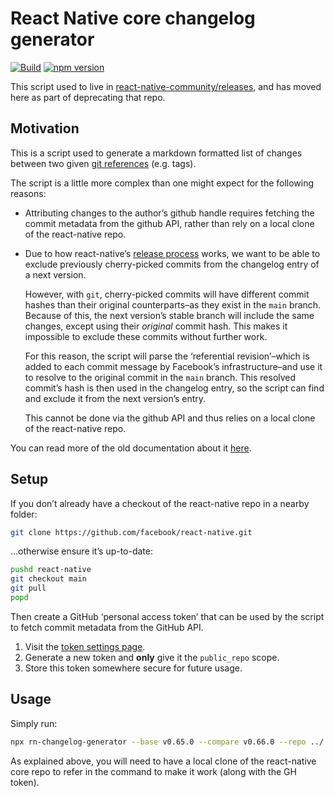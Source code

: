 # React Native core changelog generator

[![Build](https://github.com/microsoft/rnx-kit/actions/workflows/build.yml/badge.svg)](https://github.com/microsoft/rnx-kit/actions/workflows/build.yml)
[![npm version](https://img.shields.io/npm/v/@rnx-kit/rn-changelog-generator)](https://www.npmjs.com/package/@rnx-kit/rn-changelog-generator)

This script used to live in
[react-native-community/releases](https://github.com/react-native-community/releases/blob/master/scripts/changelog-generator.ts),
and has moved here as part of deprecating that repo.

## Motivation

This is a script used to generate a markdown formatted list of changes between
two given
[git references](https://git-scm.com/book/en/v2/Git-Internals-Git-References)
(e.g. tags).

The script is a little more complex than one might expect for the following
reasons:

- Attributing changes to the author’s github handle requires fetching the commit
  metadata from the github API, rather than rely on a local clone of the
  react-native repo.

- Due to how react-native’s
  [release process](https://github.com/facebook/react-native/wiki/Release-Process)
  works, we want to be able to exclude previously cherry-picked commits from the
  changelog entry of a next version.

  However, with `git`, cherry-picked commits will have different commit hashes
  than their original counterparts–as they exist in the `main` branch. Because
  of this, the next version’s stable branch will include the same changes,
  except using their _original_ commit hash. This makes it impossible to exclude
  these commits without further work.

  For this reason, the script will parse the ‘referential revision’–which is
  added to each commit message by Facebook’s infrastructure–and use it to
  resolve to the original commit in the `main` branch. This resolved commit’s
  hash is then used in the changelog entry, so the script can find and exclude
  it from the next version’s entry.

  This cannot be done via the github API and thus relies on a local clone of the
  react-native repo.

You can read more of the old documentation about it
[here](https://github.com/react-native-community/releases/blob/master/docs/generate-changelog.md).

## Setup

If you don’t already have a checkout of the react-native repo in a nearby
folder:

```bash
git clone https://github.com/facebook/react-native.git
```

…otherwise ensure it’s up-to-date:

```bash
pushd react-native
git checkout main
git pull
popd
```

Then create a GitHub ‘personal access token’ that can be used by the script to
fetch commit metadata from the GitHub API.

1. Visit the [token settings page](https://github.com/settings/tokens).
1. Generate a new token and **only** give it the `public_repo` scope.
1. Store this token somewhere secure for future usage.

## Usage

Simply run:

```sh
npx rn-changelog-generator --base v0.65.0 --compare v0.66.0 --repo ../../../react-native --changelog ../../../react-native/CHANGELOG.md --token [GH_TOKEN] > NEW_CHANGES.md
```

As explained above, you will need to have a local clone of the react-native core
repo to refer in the command to make it work (along with the GH token).
